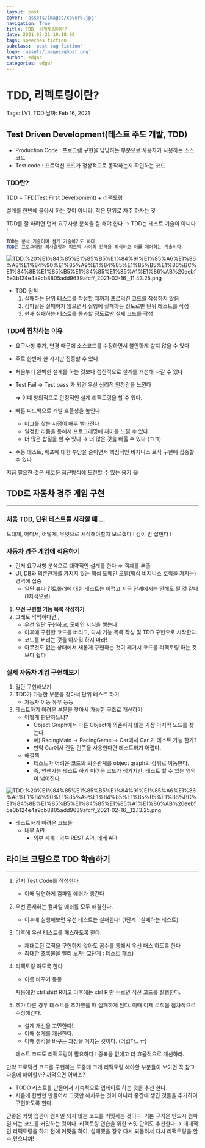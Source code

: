 ```yaml
---
layout: post
cover: 'assets/images/cover6.jpg'
navigation: True
title: TDD, 리펙토링이란?
date: 2021-02-21 10:18:00
tags: speeches fiction
subclass: 'post tag-fiction'
logo: 'assets/images/ghost.png'
author: edgar
categories: edgar
---
```


# TDD, 리펙토링이란?

Tags: LV1, TDD
날짜: Feb 16, 2021

## Test Driven Development(테스트 주도 개발, TDD)

- Production Code : 프로그램 구현을 담당하는 부분으로 사용자가 사용하는 소스 코드
- Test code : 프로덕션 코드가 정상적으로 동작하는지 확인하는 코드

### TDD란?

TDD = TFD(Test First Development) + 리팩토링

설계를 한번에 몰아서 하는 것이 아니라, 작은 단위로 자주 하자는 것

TDD를 잘 하려면 먼저 요구사항 분석을 잘 해야 한다 → TDD는 테스트 기술이 아니다 !

```java
TDD는 분석 기술이며 설게 기술이기도 하다. 
TDD란 프로그래밍 의사결정과 피드백 사이의 간극을 의식하고 이를 제어하는 기술이다. 
```

![TDD,%20%E1%84%85%E1%85%B5%E1%84%91%E1%85%A6%E1%86%A8%E1%84%90%E1%85%A9%E1%84%85%E1%85%B5%E1%86%BC%E1%84%8B%E1%85%B5%E1%84%85%E1%85%A1%E1%86%AB%20eebf5e3b124e4a9cb8805add9639afcf/_2021-02-16__11.43.25.png](TDD,%20%E1%84%85%E1%85%B5%E1%84%91%E1%85%A6%E1%86%A8%E1%84%90%E1%85%A9%E1%84%85%E1%85%B5%E1%86%BC%E1%84%8B%E1%85%B5%E1%84%85%E1%85%A1%E1%86%AB%20eebf5e3b124e4a9cb8805add9639afcf/_2021-02-16__11.43.25.png)

- TDD 원칙
    1. 실패하는 단위 테스트를 작성할 때까지 프로덕션 코드를 작성하지 않음
    2. 컴파일은 실패하지 않으면서 실행에 실패하는 정도로만 단위 테스트를 작성
    3. 현재 실패하는 테스트를 통과할 정도로만 실제 코드를 작성

### TDD에 집착하는 이유

- 요구사항 추가, 변경 때문에 소스코드를 수정하면서 불안하게 살지 않을 수 있다
- 주로 한번에 한 가지만 집중할 수 있다
- 처음부터 완벽한 설계를 하는 것보다 점진적으로 설계를 개선해 나갈 수 있다

- Test Fail → Test pass 가 되면 우선 심리적 안정감을 느낀다

    ⇒ 이때 창의적으로 안정적인 설계 리팩토링을 할 수 있다. 

- 빠른 피드백으로 개발 효율성을 높인다
    - 버그를 찾는 시점이 매우 빨라진다
    - 일정한 리듬을 통해서 프로그래밍에 재미를 느낄 수 있다
    - 더 많은 삽질을 할 수 있다 → 더 많은 것을 배울 수 있다 (ㅋㅋ)

- 수동 테스트, 배포에 대한 부담을 줄이면서 핵심적인 비지니스 로직 구현에 집중할 수 있다

지금 필요한 것은 새로운 접근방식에 도전할 수 있는 용기 😃

## TDD로 자동차 경주 게임 구현

---

### 처음 TDD, 단위 테스트를 시작할 때 ...

도대체, 어디서, 어떻게, 무엇으로 시작해야할지 모르겠다 ! 감이 안 잡힌다 !

### 자동차 경주 게임에 적용하기

- 먼저 요구사항 분석으로 대략적인 설계를 한다 ⇒ 객체를 추출
- UI, DB와 의존관계를 가지지 않는 핵심 도메인 모델(핵심 비지니스 로직을 가지는) 영역에 집중
    - 일단 뷰나 컨트롤러에 대한 테스트는 어렵고 지금 단계에서는 안해도 될 것 같다 (1차적으로)

1. **우선 구현할 기능 목록 작성하기** 
2. 그래도 막막하다면,, 
    - 우선 일단 구현하고, 도메인 지식을 쌓는다
    - 이후에 구현한 코드를 버리고, 다시 기능 목록 작성 및 TDD 구현으로 시작한다.
    - 코드를 버리는 것을 아까워 하지 마라!
    - 아무것도 없는 상태에서 새롭게 구현하는 것이 레거시 코드를 리팩토링 하는 것보다 쉽다

### 실제 자동차 게임 구현해보기

1. 일단 구현해보기
2. TDD가 가능한 부분을 찾아서 단위 테스트 하기 
    - 자동차 이동 유무 등등
3. 테스트하기 어려운 부분을 찾아서 가능한 구조로 개선하기 
    - 어떻게 판단하느냐?
        - Object Graph에서 다른 Object에 의존하지 않는 가장 마지막 노드를 찾는다.
        - 예) RacingMain → RacingGame → Car에서 Car 가 테스트 가능 한가?
        - 만약 Car에서 랜덤 인풋을 사용한다면 테스트하기 어렵다.
    - 해결책
        - 테스트가 어려운 코드의 의존관계를 object graph의 상위로 이동한다.
        - 즉, 언젠가는 테스트 하기 어려운 코드가 생기지만, 테스트 할 수 있는 영역이 넓어진다

![TDD,%20%E1%84%85%E1%85%B5%E1%84%91%E1%85%A6%E1%86%A8%E1%84%90%E1%85%A9%E1%84%85%E1%85%B5%E1%86%BC%E1%84%8B%E1%85%B5%E1%84%85%E1%85%A1%E1%86%AB%20eebf5e3b124e4a9cb8805add9639afcf/_2021-02-16__12.13.25.png](TDD,%20%E1%84%85%E1%85%B5%E1%84%91%E1%85%A6%E1%86%A8%E1%84%90%E1%85%A9%E1%84%85%E1%85%B5%E1%86%BC%E1%84%8B%E1%85%B5%E1%84%85%E1%85%A1%E1%86%AB%20eebf5e3b124e4a9cb8805add9639afcf/_2021-02-16__12.13.25.png)

- 테스트하기 어려운 코드들
    - 내부 API
        - 외부 세계 : 외부 REST API, 데베 API

## 라이브 코딩으로 TDD 학습하기

---

1. 먼저 Test Code를 작성한다
    - 이때 당연하게 컴파일 에러가 생긴다
2. 우선 존재하는 컴파일 에러를 모두 해결한다. 
    - 이후에 실행해보면 우선 테스트는 실패한다! (1단계 : 실패하는 테스트)
3. 이후에 우선 테스트를 패스하도록 한다.
    - 제대로된 로직을 구현하지 않아도 꼼수를 통해서 우선 패스 하도록 한다
    - 최대한 초록불을 빨리 보자! (2단계 : 테스트 패스)
4. 리팩토링 하도록 한다
    - 이름 바꾸기 등등

    처음에만 ctrl shitf R이고 이후에는 ctrl R 만 누르면 직전 코드를 실행한다.

5. 추가 다른 경우 테스트를 추가했을 때 실패하게 된다. 이때 이제 로직을 점차적으로 수정해간다.
    - 설계 개선을 고민한다!!
    - 이때 설계를 개선한다.
    - 이때 생각을 바꾸는 과정을 거치는 것이다. (어렵다.. ㅠ)

    테스트 코드도 리팩토링이 필요하다 ! 중복을 없애고 더 효율적으로 개선하라. 

만약 프로덕션 코드를 구현하는 도중에 크게 리팩토링 해야할 부분들이 보이면 꾹 참고 다음에 해야할까? 까먹으면 어쩌죠?
- TODO 리스트를 만들어서 지속적으로 업데이트 하는 것을 추천 한다.
- 처음에 한번만 만들어서 그것만 해치우는 것이 아니라 중간에 생긴 것들을 추가하여 구현하도록 한다.

안좋은 커밋 습관이 컴파일 되지 않는 코드를 커밋하는 것이다. 
기본 규칙은 반드시 컴파일 되는 코드를 커밋하는 것이다. 
리팩토링 연습을 위한 커밋 단위도 추천한다 
→ 대대적인 리팩토링을 하기 전에 커밋을 하여, 실패했을 경우 다시 되돌려서 다시 리팩토링을 할 수 있으니까!
